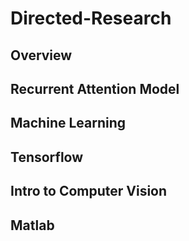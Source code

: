 # Directed-Research

## Overview


## Recurrent Attention Model


## Machine Learning


## Tensorflow


## Intro to Computer Vision


## Matlab
